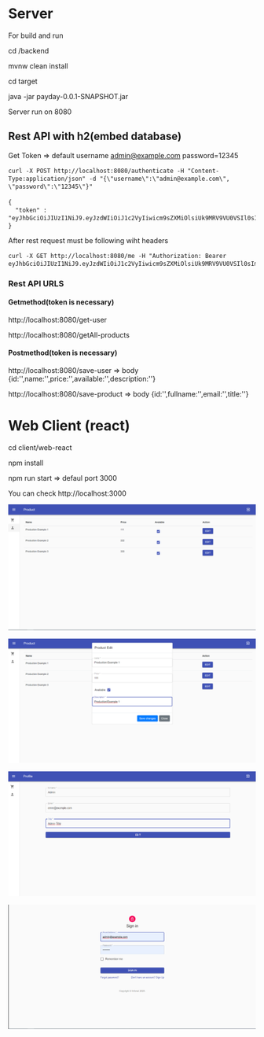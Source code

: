 # Server

For build and run

cd /backend

mvnw clean install

cd target

java -jar payday-0.0.1-SNAPSHOT.jar

Server run on 8080

## Rest API with h2(embed database)

Get Token => default username admin@example.com password=12345
```
curl -X POST http://localhost:8080/authenticate -H "Content-Type:application/json" -d "{\"username\":\"admin@example.com\", \"password\":\"12345\"}"

{
  "token" : "eyJhbGciOiJIUzI1NiJ9.eyJzdWIiOiJ1c2VyIiwicm9sZXMiOlsiUk9MRV9VU0VSIl0sImlhdCI6MTUyNDY0OTI4OSwiZXhwIjoxNTI0NjUyODg5fQ.Lj1w6vPJNdJbcY6cAhO3DbkgCAqpG7lzztzUeKMyNyE"
}
```

After rest request must be following wiht headers
```
curl -X GET http://localhost:8080/me -H "Authorization: Bearer eyJhbGciOiJIUzI1NiJ9.eyJzdWIiOiJ1c2VyIiwicm9sZXMiOlsiUk9MRV9VU0VSIl0sImlhdCI6MTUyNDY0OTI4OSwiZXhwIjoxNTI0NjUyODg5fQ.Lj1w6vPJNdJbcY6cAhO3DbkgCAqpG7lzztzUeKMyNyE"
```
### Rest API URLS

#### Getmethod(token is necessary)

http://localhost:8080/get-user 

http://localhost:8080/getAll-products

#### Postmethod(token is necessary)

http://localhost:8080/save-user => body {id:'',name:'',price:'',available:'',description:''}

http://localhost:8080/save-product => body {id:'',fullname:'',email:'',title:''}


# Web Client (react)

cd client/web-react

npm install

npm run start => defaul port 3000

You can check http://localhost:3000

![React Examples](/images/react1.png)

![React Examples](/images/react2.png)

![React Examples](/images/react3.png)

![React Examples](/images/react4.png)
